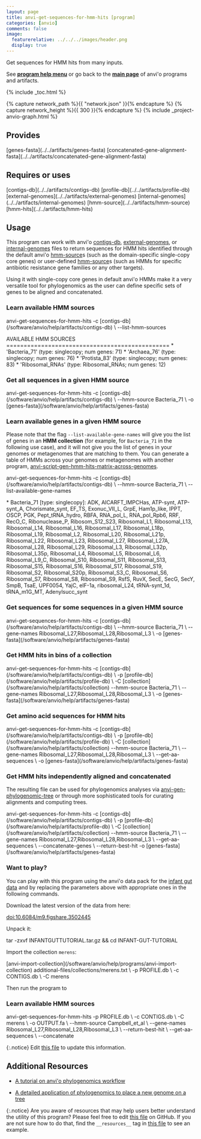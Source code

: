 ```yaml
---
layout: page
title: anvi-get-sequences-for-hmm-hits [program]
categories: [anvio]
comments: false
image:
  featurerelative: ../../../images/header.png
  display: true
---
```


Get sequences for HMM hits from many inputs.

See **[program help menu](../../../vignette#anvi-get-sequences-for-hmm-hits)** or go back to the **[main page](../../)** of anvi'o programs and artifacts.


{% include _toc.html %}
<div id="svg" class="subnetwork"></div>
{% capture network_path %}{{ "network.json" }}{% endcapture %}
{% capture network_height %}{{ 300 }}{% endcapture %}
{% include _project-anvio-graph.html %}


## Provides

<p style="text-align: left" markdown="1"><span class="artifact-p">[genes-fasta](../../artifacts/genes-fasta)</span> <span class="artifact-p">[concatenated-gene-alignment-fasta](../../artifacts/concatenated-gene-alignment-fasta)</span></p>

## Requires or uses

<p style="text-align: left" markdown="1"><span class="artifact-r">[contigs-db](../../artifacts/contigs-db)</span> <span class="artifact-r">[profile-db](../../artifacts/profile-db)</span> <span class="artifact-r">[external-genomes](../../artifacts/external-genomes)</span> <span class="artifact-r">[internal-genomes](../../artifacts/internal-genomes)</span> <span class="artifact-r">[hmm-source](../../artifacts/hmm-source)</span> <span class="artifact-r">[hmm-hits](../../artifacts/hmm-hits)</span></p>

## Usage


This program can work with anvi'o <span class="artifact-n">[contigs-db](/software/anvio/help/artifacts/contigs-db)</span>, <span class="artifact-n">[external-genomes](/software/anvio/help/artifacts/external-genomes)</span>, or <span class="artifact-n">[internal-genomes](/software/anvio/help/artifacts/internal-genomes)</span> files to return sequences for HMM hits identified through the default anvi'o <span class="artifact-n">[hmm-source](/software/anvio/help/artifacts/hmm-source)</span>s (such as the domain-specific single-copy core genes) or user-defined <span class="artifact-n">[hmm-source](/software/anvio/help/artifacts/hmm-source)</span>s (such as HMMs for specific antibiotic resistance gene families or any other targets).

Using it with single-copy core genes in default anvi'o HMMs make it a very versatile tool for phylogenomics as the user can define specific sets of genes to be aligned and concatenated.


### Learn available HMM sources

<div class="codeblock" markdown="1">
anvi&#45;get&#45;sequences&#45;for&#45;hmm&#45;hits &#45;c <span class="artifact&#45;n">[contigs&#45;db](/software/anvio/help/artifacts/contigs&#45;db)</span> \
                                &#45;&#45;list&#45;hmm&#45;sources

AVAILABLE HMM SOURCES
&#61;&#61;&#61;&#61;&#61;&#61;&#61;&#61;&#61;&#61;&#61;&#61;&#61;&#61;&#61;&#61;&#61;&#61;&#61;&#61;&#61;&#61;&#61;&#61;&#61;&#61;&#61;&#61;&#61;&#61;&#61;&#61;&#61;&#61;&#61;&#61;&#61;&#61;&#61;&#61;&#61;&#61;&#61;&#61;&#61;&#61;=
&#42; 'Bacteria_71' (type: singlecopy; num genes: 71)
&#42; 'Archaea_76' (type: singlecopy; num genes: 76)
&#42; 'Protista_83' (type: singlecopy; num genes: 83)
&#42; 'Ribosomal_RNAs' (type: Ribosomal_RNAs; num genes: 12)
</div>

### Get all sequences in a given HMM source

<div class="codeblock" markdown="1">
anvi&#45;get&#45;sequences&#45;for&#45;hmm&#45;hits &#45;c <span class="artifact&#45;n">[contigs&#45;db](/software/anvio/help/artifacts/contigs&#45;db)</span> \
                                &#45;&#45;hmm&#45;source Bacteria_71 \
                                &#45;o <span class="artifact&#45;n">[genes&#45;fasta](/software/anvio/help/artifacts/genes&#45;fasta)</span>
</div>

### Learn available genes in a given HMM source

Please note that the flag `--list-available-gene-names` will give you the list of genes in an **HMM collection** (for example, for `Bacteria_71` in the following use case), and it will not give you the list of genes in your genomes or metagenomes that are matching to them. You can generate a table of HMMs across your genomes or metagenomes with another program, <span class="artifact-n">[anvi-script-gen-hmm-hits-matrix-across-genomes](/software/anvio/help/programs/anvi-script-gen-hmm-hits-matrix-across-genomes)</span>.

<div class="codeblock" markdown="1">
anvi&#45;get&#45;sequences&#45;for&#45;hmm&#45;hits &#45;c <span class="artifact&#45;n">[contigs&#45;db](/software/anvio/help/artifacts/contigs&#45;db)</span> \
                                &#45;&#45;hmm&#45;source Bacteria_71 \
                                &#45;&#45;list&#45;available&#45;gene&#45;names

&#42; Bacteria_71 [type: singlecopy]: ADK, AICARFT_IMPCHas, ATP&#45;synt, ATP&#45;synt_A,
Chorismate_synt, EF_TS, Exonuc_VII_L, GrpE, Ham1p_like, IPPT, OSCP, PGK,
Pept_tRNA_hydro, RBFA, RNA_pol_L, RNA_pol_Rpb6, RRF, RecO_C, Ribonuclease_P,
Ribosom_S12_S23, Ribosomal_L1, Ribosomal_L13, Ribosomal_L14, Ribosomal_L16,
Ribosomal_L17, Ribosomal_L18p, Ribosomal_L19, Ribosomal_L2, Ribosomal_L20,
Ribosomal_L21p, Ribosomal_L22, Ribosomal_L23, Ribosomal_L27, Ribosomal_L27A,
Ribosomal_L28, Ribosomal_L29, Ribosomal_L3, Ribosomal_L32p, Ribosomal_L35p,
Ribosomal_L4, Ribosomal_L5, Ribosomal_L6, Ribosomal_L9_C, Ribosomal_S10,
Ribosomal_S11, Ribosomal_S13, Ribosomal_S15, Ribosomal_S16, Ribosomal_S17,
Ribosomal_S19, Ribosomal_S2, Ribosomal_S20p, Ribosomal_S3_C, Ribosomal_S6,
Ribosomal_S7, Ribosomal_S8, Ribosomal_S9, RsfS, RuvX, SecE, SecG, SecY, SmpB,
TsaE, UPF0054, YajC, eIF&#45;1a, ribosomal_L24, tRNA&#45;synt_1d, tRNA_m1G_MT,
Adenylsucc_synt
</div>

### Get sequences for some sequences in a given HMM source

<div class="codeblock" markdown="1">
anvi&#45;get&#45;sequences&#45;for&#45;hmm&#45;hits &#45;c <span class="artifact&#45;n">[contigs&#45;db](/software/anvio/help/artifacts/contigs&#45;db)</span> \
                                &#45;&#45;hmm&#45;source Bacteria_71 \
                                &#45;&#45;gene&#45;names Ribosomal_L27,Ribosomal_L28,Ribosomal_L3 \
                                &#45;o <span class="artifact&#45;n">[genes&#45;fasta](/software/anvio/help/artifacts/genes&#45;fasta)</span>
</div>

### Get HMM hits in bins of a collection

<div class="codeblock" markdown="1">
anvi&#45;get&#45;sequences&#45;for&#45;hmm&#45;hits &#45;c <span class="artifact&#45;n">[contigs&#45;db](/software/anvio/help/artifacts/contigs&#45;db)</span> \
                                &#45;p <span class="artifact&#45;n">[profile&#45;db](/software/anvio/help/artifacts/profile&#45;db)</span> \
                                &#45;C <span class="artifact&#45;n">[collection](/software/anvio/help/artifacts/collection)</span>
                                &#45;&#45;hmm&#45;source Bacteria_71 \
                                &#45;&#45;gene&#45;names Ribosomal_L27,Ribosomal_L28,Ribosomal_L3 \
                                &#45;o <span class="artifact&#45;n">[genes&#45;fasta](/software/anvio/help/artifacts/genes&#45;fasta)</span>
</div>

### Get amino acid sequences for HMM hits

<div class="codeblock" markdown="1">
anvi&#45;get&#45;sequences&#45;for&#45;hmm&#45;hits &#45;c <span class="artifact&#45;n">[contigs&#45;db](/software/anvio/help/artifacts/contigs&#45;db)</span> \
                                &#45;p <span class="artifact&#45;n">[profile&#45;db](/software/anvio/help/artifacts/profile&#45;db)</span> \
                                &#45;C <span class="artifact&#45;n">[collection](/software/anvio/help/artifacts/collection)</span>
                                &#45;&#45;hmm&#45;source Bacteria_71 \
                                &#45;&#45;gene&#45;names Ribosomal_L27,Ribosomal_L28,Ribosomal_L3 \
                                &#45;&#45;get&#45;aa&#45;sequences \
                                &#45;o <span class="artifact&#45;n">[genes&#45;fasta](/software/anvio/help/artifacts/genes&#45;fasta)</span>
</div>

### Get HMM hits independently aligned and concatenated

The resulting file can be used for phylogenomics analyses via <span class="artifact-n">[anvi-gen-phylogenomic-tree](/software/anvio/help/programs/anvi-gen-phylogenomic-tree)</span> or through more sophisticated tools for curating alignments and computing trees.

<div class="codeblock" markdown="1">
anvi&#45;get&#45;sequences&#45;for&#45;hmm&#45;hits &#45;c <span class="artifact&#45;n">[contigs&#45;db](/software/anvio/help/artifacts/contigs&#45;db)</span> \
                                &#45;p <span class="artifact&#45;n">[profile&#45;db](/software/anvio/help/artifacts/profile&#45;db)</span> \
                                &#45;C <span class="artifact&#45;n">[collection](/software/anvio/help/artifacts/collection)</span>
                                &#45;&#45;hmm&#45;source Bacteria_71 \
                                &#45;&#45;gene&#45;names Ribosomal_L27,Ribosomal_L28,Ribosomal_L3 \
                                &#45;&#45;get&#45;aa&#45;sequences \
                                &#45;&#45;concatenate&#45;genes \
                                &#45;&#45;return&#45;best&#45;hit
                                &#45;o <span class="artifact&#45;n">[genes&#45;fasta](/software/anvio/help/artifacts/genes&#45;fasta)</span>
</div>


### Want to play?

You can play with this program using the anvi'o data pack for the [infant gut data](/tutorials/infant-gut) and by replacing the parameters above with appropriate ones in the following commands.

Download the latest version of the data from here:

[doi:10.6084/m9.figshare.3502445](https://doi.org/10.6084/m9.figshare.3502445)

Unpack it:

<div class="codeblock" markdown="1">
tar &#45;zxvf INFANTGUTTUTORIAL.tar.gz && cd INFANT&#45;GUT&#45;TUTORIAL
</div>

Import the collection `merens`:

<div class="codeblock" markdown="1">
<span class="artifact&#45;n">[anvi&#45;import&#45;collection](/software/anvio/help/programs/anvi&#45;import&#45;collection)</span> additional&#45;files/collections/merens.txt \
                       &#45;p PROFILE.db \
                       &#45;c CONTIGS.db \
                       &#45;C merens
</div>

Then run the program to

### Learn available HMM sources

<div class="codeblock" markdown="1">
anvi&#45;get&#45;sequences&#45;for&#45;hmm&#45;hits &#45;p PROFILE.db \
                                &#45;c CONTIGS.db \
                                &#45;C merens \
                                &#45;o OUTPUT.fa \
                                &#45;&#45;hmm&#45;source Campbell_et_al \
                                &#45;&#45;gene&#45;names Ribosomal_L27,Ribosomal_L28,Ribosomal_L3 \
                                &#45;&#45;return&#45;best&#45;hit \
                                &#45;&#45;get&#45;aa&#45;sequences \
                                &#45;&#45;concatenate
</div>


{:.notice}
Edit [this file](https://github.com/merenlab/anvio/tree/master/anvio/docs/programs/anvi-get-sequences-for-hmm-hits.md) to update this information.


## Additional Resources


* [A tutorial on anvi&#39;o phylogenomics workflow](http://merenlab.org/2017/06/07/phylogenomics/)

* [A detailed application of phylogenomics to place a new genome on a tree](http://merenlab.org/data/parcubacterium-in-hbcfdna/)


{:.notice}
Are you aware of resources that may help users better understand the utility of this program? Please feel free to edit [this file](https://github.com/merenlab/anvio/tree/master/bin/anvi-get-sequences-for-hmm-hits) on GitHub. If you are not sure how to do that, find the `__resources__` tag in [this file](https://github.com/merenlab/anvio/blob/master/bin/anvi-interactive) to see an example.
